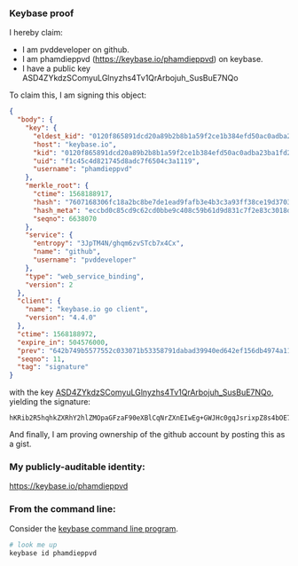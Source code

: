 ### Keybase proof

I hereby claim:

  * I am pvddeveloper on github.
  * I am phamdieppvd (https://keybase.io/phamdieppvd) on keybase.
  * I have a public key ASD4ZYkdzSComyuLGlnyzhs4Tv1QrArbojuh_SusBuE7NQo

To claim this, I am signing this object:

```json
{
  "body": {
    "key": {
      "eldest_kid": "0120f865891dcd20a89b2b8b1a59f2ce1b384efd50ac0adba23ba1fd2bac06e13b350a",
      "host": "keybase.io",
      "kid": "0120f865891dcd20a89b2b8b1a59f2ce1b384efd50ac0adba23ba1fd2bac06e13b350a",
      "uid": "f1c45c4d821745d8adc7f6504c3a1119",
      "username": "phamdieppvd"
    },
    "merkle_root": {
      "ctime": 1568188917,
      "hash": "7607168306fc18a2bc8be7de1ead9fafb3e4b3c3a93ff38ce19d370351bd06cc9564e765e2e3cb805fccce322015dbfaf90070c67651225cc1da8fc8f2b67f6d",
      "hash_meta": "eccbd0c85cd9c62cd0bbe9c408c59b61d9d831c7f2e83c3018d7ca40918ba716",
      "seqno": 6638070
    },
    "service": {
      "entropy": "3JpTM4N/ghqm6zvSTcb7x4Cx",
      "name": "github",
      "username": "pvddeveloper"
    },
    "type": "web_service_binding",
    "version": 2
  },
  "client": {
    "name": "keybase.io go client",
    "version": "4.4.0"
  },
  "ctime": 1568188972,
  "expire_in": 504576000,
  "prev": "642b749b5577552c033071b53358791dabad39940ed642ef156db4974a11a6a1",
  "seqno": 11,
  "tag": "signature"
}
```

with the key [ASD4ZYkdzSComyuLGlnyzhs4Tv1QrArbojuh_SusBuE7NQo](https://keybase.io/phamdieppvd), yielding the signature:

```
hKRib2R5hqhkZXRhY2hlZMOpaGFzaF90eXBlCqNrZXnEIwEg+GWJHc0gqJsrixpZ8s4bOE79UKwK26I7of0rrAbhOzUKp3BheWxvYWTESpcCC8QgZCt0m1V3VSwDMHG1M1h5HautOZQO1kLvFW20l0oRpqHEIB5O55vBRfY1u538vVnA73w6aU3Q9DpIOwoXPnJCRRfwAgHCo3NpZ8RA3Rro0gJlmtESE0ns/4IuHvl1XwDe4BFQgibMWrcvac48KokG0xfdEJrcZCyynyEW1wxAF/ps3J5ts+Pq4S+8AqhzaWdfdHlwZSCkaGFzaIKkdHlwZQildmFsdWXEICQ0Ct2rQ1FxxsNoZHK7kXS8WP+iOWGJxT9npLXuIAGto3RhZ80CAqd2ZXJzaW9uAQ==

```

And finally, I am proving ownership of the github account by posting this as a gist.

### My publicly-auditable identity:

https://keybase.io/phamdieppvd

### From the command line:

Consider the [keybase command line program](https://keybase.io/download).

```bash
# look me up
keybase id phamdieppvd
```
